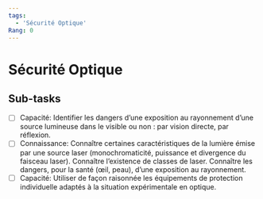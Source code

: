 ```yaml
---
tags:
  - 'Sécurité Optique'
Rang: 0
---
```


# Sécurité Optique

## Sub-tasks

- [ ] Capacité: Identifier les dangers d’une exposition au rayonnement d’une source lumineuse dans le visible ou non : par vision directe, par réflexion.
- [ ] Connaissance: Connaître certaines caractéristiques de la lumière émise par une source laser (monochromaticité, puissance et divergence du faisceau laser).
Connaître l’existence de classes de laser.
Connaître les dangers, pour la santé (œil, peau), d’une exposition au rayonnement.
- [ ] Capacité: Utiliser de façon raisonnée les équipements de protection individuelle adaptés à la situation expérimentale en optique.